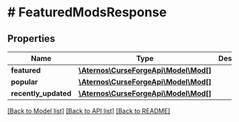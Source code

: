 # # FeaturedModsResponse

## Properties

Name | Type | Description | Notes
------------ | ------------- | ------------- | -------------
**featured** | [**\Aternos\CurseForgeApi\Model\Mod[]**](Mod.md) |  | [optional]
**popular** | [**\Aternos\CurseForgeApi\Model\Mod[]**](Mod.md) |  | [optional]
**recently_updated** | [**\Aternos\CurseForgeApi\Model\Mod[]**](Mod.md) |  | [optional]

[[Back to Model list]](../../README.md#models) [[Back to API list]](../../README.md#endpoints) [[Back to README]](../../README.md)
